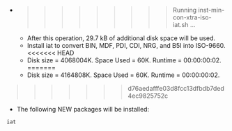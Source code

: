 * >>>>>>>>> Running inst-min-con-xtra-iso-iat.sh ...
  * After this operation, 29.7 kB of additional disk space will be used.
  * Install iat to convert BIN, MDF, PDI, CDI, NRG, and B5I into ISO-9660.
<<<<<<< HEAD
  * Disk size = 4068004K. Space Used = 60K. Runtime = 00:00:00:02.
=======
  * Disk size = 4164808K. Space Used = 60K. Runtime = 00:00:00:02.
>>>>>>> d76aedafffe03d8fcc13dfbdb7ded4ec9825752c
  * The following NEW packages will be installed:
  ```bash
iat
  ```

